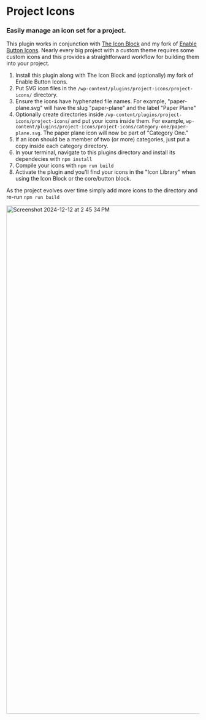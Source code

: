 # Project Icons #

### Easily manage an icon set for a project. ###

This plugin works in conjunction with [The Icon Block](https://github.com/ndiego/icon-block) and my fork of [Enable Button Icons](https://github.com/colinduwe/enable-button-icons). Nearly every big project with a custom theme requires some custom icons and this provides a straightforward workflow for building them into your project. 

1. Install this plugin along with The Icon Block and (optionally) my fork of Enable Button Icons.
2. Put SVG icon files in the `/wp-content/plugins/project-icons/project-icons/` directory.
3. Ensure the icons have hyphenated file names. For example, "paper-plane.svg" will have the slug "paper-plane" and the label "Paper Plane"
4. Optionally create directories inside `/wp-content/plugins/project-icons/project-icons`/ and put your icons inside them. For example, `wp-content/plugins/project-icons/project-icons/category-one/paper-plane.svg`. The paper plane icon will now be part of "Category One."
5. If an icon should be a member of two (or more) categories, just put a copy inside each category directory.
6. In your terminal, navigate to this plugins directory and install its dependecies with `npm install`
7. Compile your icons with `npm run build `
8. Activate the plugin and you'll find your icons in the "Icon Library" when using the Icon Block or the core/button block.

As the project evolves over time simply add more icons to the directory and re-run `npm run build`

<img width="1324" alt="Screenshot 2024-12-12 at 2 45 34 PM" src="https://github.com/user-attachments/assets/c74cf50d-3bcb-40e5-b320-0df4ca0b1d6a" />
